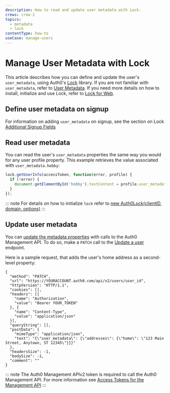 ```yaml
---
description: How to read and update user metadata with Lock.
crews: crew-2
topics:
  - metadata
  - lock
contentType: how-to
useCase: manage-users
---
```


# Manage User Metadata with Lock

This article describes how you can define and update the user's `user_metadata`, using Auth0's [Lock](/libraries/lock) library. If you are not familiar with `user_metadata`, refer to [User Metadata](/metadata). If you need more details on how to install, initialize and use Lock, refer to [Lock for Web](/libraries/lock).

## Define user metadata on signup

For information on adding `user_metadata` on signup, see the section on Lock [Additional Signup Fields](/libraries/lock/v10/customization#additionalsignupfields-array-)

## Read user metadata

You can read the user's `user_metadata` properties the same way you would for any user profile property. This example retrieves the value associated with `user_metadata.hobby`:

```js
lock.getUserInfo(accessToken, function(error, profile) {
  if (!error) {
    document.getElementById('hobby').textContent = profile.user_metadata.hobby;
  }
});
```

::: note
For details on how to initialize `lock` refer to [new Auth0Lock(clientID, domain, options)](https://github.com/auth0/lock#new-auth0lockclientid-domain-options)
:::

## Update user metadata

You can [update the metadata properties](/metadata/apiv2#update-user-metadata) with calls to the Auth0 Management API. To do so, make a `PATCH` call to the [Update a user](/api/management/v2#!/Users/patch_users_by_id) endpoint.


Here is a sample request, that adds the user's home address as a second-level property:

```har
{
  "method": "PATCH",
  "url": "https://YOURACCOUNT.auth0.com/api/v2/users/user_id",
  "httpVersion": "HTTP/1.1",
  "cookies": [],
  "headers": [{
    "name": "Authorization",
    "value": "Bearer YOUR_TOKEN"
  }, {
    "name": "Content-Type",
    "value": "application/json"
  }],
  "queryString": [],
  "postData": {
    "mimeType": "application/json",
    "text": "{\"user_metadata\": {\"addresses\": {\"home\": \"123 Main Street, Anytown, ST 12345\"}}}"
  },
  "headersSize": -1,
  "bodySize": -1,
  "comment": ""
}
```

::: note
The Auth0 Management APIv2 token is required to call the Auth0 Management API. For more information see [Access Tokens for the Management API](/api/management/v2/concepts/tokens)
:::
